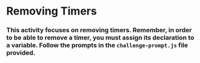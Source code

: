 # Removing Timers #

### This activity focuses on removing timers. Remember, in order to be able to remove a timer, you must assign its declaration to a variable. Follow the prompts in the `challenge-prompt.js` file provided. ###
